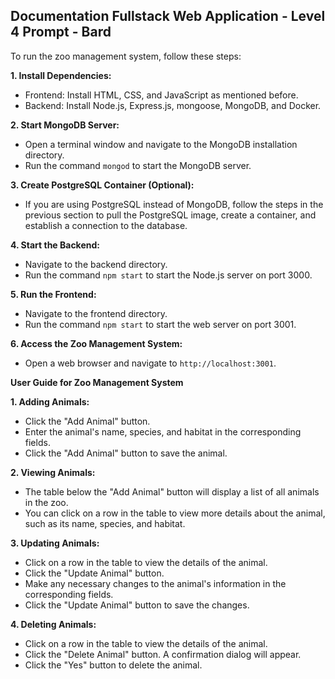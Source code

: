 ## Documentation Fullstack Web Application - Level 4 Prompt - Bard

To run the zoo management system, follow these steps:

**1. Install Dependencies:**

- Frontend: Install HTML, CSS, and JavaScript as mentioned before.
- Backend: Install Node.js, Express.js, mongoose, MongoDB, and Docker.

**2. Start MongoDB Server:**

- Open a terminal window and navigate to the MongoDB installation directory.
- Run the command `mongod` to start the MongoDB server.

**3. Create PostgreSQL Container (Optional):**

- If you are using PostgreSQL instead of MongoDB, follow the steps in the previous section to pull the PostgreSQL image, create a container, and establish a connection to the database.

**4. Start the Backend:**

- Navigate to the backend directory.
- Run the command `npm start` to start the Node.js server on port 3000.

**5. Run the Frontend:**

- Navigate to the frontend directory.
- Run the command `npm start` to start the web server on port 3001.

**6. Access the Zoo Management System:**

- Open a web browser and navigate to `http://localhost:3001`.

**User Guide for Zoo Management System**

**1. Adding Animals:**

- Click the "Add Animal" button.
- Enter the animal's name, species, and habitat in the corresponding fields.
- Click the "Add Animal" button to save the animal.

**2. Viewing Animals:**

- The table below the "Add Animal" button will display a list of all animals in the zoo.
- You can click on a row in the table to view more details about the animal, such as its name, species, and habitat.

**3. Updating Animals:**

- Click on a row in the table to view the details of the animal.
- Click the "Update Animal" button.
- Make any necessary changes to the animal's information in the corresponding fields.
- Click the "Update Animal" button to save the changes.

**4. Deleting Animals:**

- Click on a row in the table to view the details of the animal.
- Click the "Delete Animal" button. A confirmation dialog will appear.
- Click the "Yes" button to delete the animal.